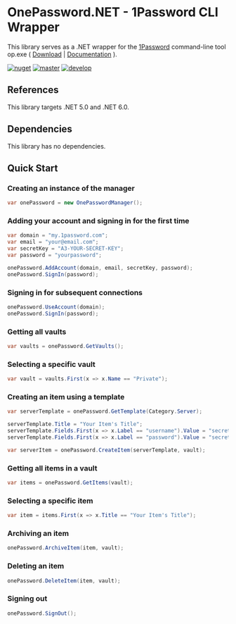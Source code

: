 # OnePassword.NET - 1Password CLI Wrapper
This library serves as a .NET wrapper for the [1Password](https://1password.com/) command-line tool op.exe ( [Download](https://app-updates.agilebits.com/product_history/CLI2) | [Documentation](https://developer.1password.com/docs/cli/reference) ).

[![nuget](https://img.shields.io/nuget/v/OnePassword.NET)](https://www.nuget.org/packages/OnePassword.NET/)
[![master](https://github.com/jscarle/OnePassword.NET/actions/workflows/master.yml/badge.svg)](https://github.com/jscarle/OnePassword.NET/actions/workflows/master.yml)
[![develop](https://github.com/jscarle/OnePassword.NET/actions/workflows/develop.yml/badge.svg)](https://github.com/jscarle/OnePassword.NET/actions/workflows/develop.yml)

## References
This library targets .NET 5.0 and .NET 6.0.

## Dependencies
This library has no dependencies.

## Quick Start

### Creating an instance of the manager
```csharp
var onePassword = new OnePasswordManager();
```

### Adding your account and signing in for the first time
```csharp
var domain = "my.1password.com";
var email = "your@email.com";
var secretKey = "A3-YOUR-SECRET-KEY";
var password = "yourpassword";

onePassword.AddAccount(domain, email, secretKey, password);
onePassword.SignIn(password);
```

### Signing in for subsequent connections
```csharp
onePassword.UseAccount(domain);
onePassword.SignIn(password);
```

### Getting all vaults
```csharp
var vaults = onePassword.GetVaults();
```

### Selecting a specific vault
```csharp
var vault = vaults.First(x => x.Name == "Private");
```

### Creating an item using a template
```csharp
var serverTemplate = onePassword.GetTemplate(Category.Server);

serverTemplate.Title = "Your Item's Title";
serverTemplate.Fields.First(x => x.Label == "username").Value = "secretuser";
serverTemplate.Fields.First(x => x.Label == "password").Value = "secretpass";

var serverItem = onePassword.CreateItem(serverTemplate, vault);
```

### Getting all items in a vault
```csharp
var items = onePassword.GetItems(vault);
```

### Selecting a specific item
```csharp
var item = items.First(x => x.Title == "Your Item's Title");
```

### Archiving an item
```csharp
onePassword.ArchiveItem(item, vault);
```

### Deleting an item
```csharp
onePassword.DeleteItem(item, vault);
```

### Signing out
```csharp
onePassword.SignOut();
```
